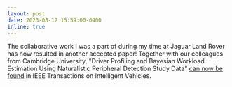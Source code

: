 ```yaml
---
layout: post
date: 2023-08-17 15:59:00-0400
inline: true
---
```


The collaborative work I was a part of during my time at Jaguar Land Rover has now resulted in another accepted paper! Together with our colleagues from Cambridge University, "Driver Profiling and Bayesian Workload Estimation Using Naturalistic Peripheral Detection Study Data" [can now be found](https://ieeexplore.ieee.org/abstract/document/10244092) in IEEE Transactions on Intelligent Vehicles.
